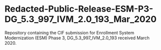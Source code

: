 # Redacted-Public-Release-ESM-P3-DG_5.3_997_IVM_2.0_193_Mar_2020
Repository containing the CIF submission for Enrollment System Modernization (ESM) Phase 3, DG_5.3_997_IVM_2.0_193 received March 2020.
